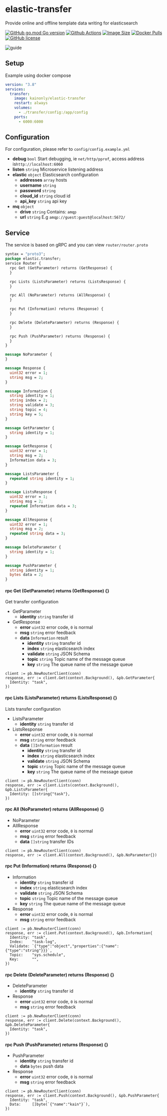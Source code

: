 # elastic-transfer

Provide online and offline template data writing for elasticsearch

[![GitHub go.mod Go version](https://img.shields.io/github/go-mod/go-version/codexset/elastic-transfer?style=flat-square)](https://github.com/codexset/elastic-transfer)
[![Github Actions](https://img.shields.io/github/workflow/status/codexset/elastic-transfer/release?style=flat-square)](https://github.com/codexset/elastic-transfer/actions)
[![Image Size](https://img.shields.io/docker/image-size/kainonly/elastic-transfer?style=flat-square)](https://hub.docker.com/r/kainonly/elastic-transfer)
[![Docker Pulls](https://img.shields.io/docker/pulls/kainonly/elastic-transfer.svg?style=flat-square)](https://hub.docker.com/r/kainonly/elastic-transfer)
[![GitHub license](https://img.shields.io/badge/license-MIT-blue.svg?style=flat-square)](https://raw.githubusercontent.com/codexset/elastic-transfer/master/LICENSE)

![guide](https://cdn.kainonly.com/resource/elastic-transfer.svg)

## Setup

Example using docker compose

```yaml
version: "3.8"
services: 
  transfer:
    image: kainonly/elastic-transfer
    restart: always
    volumes:
      - ./transfer/config:/app/config
    ports:
      - 6000:6000
```

## Configuration

For configuration, please refer to `config/config.example.yml`

- **debug** `bool` Start debugging, ie `net/http/pprof`, access address is`http://localhost:6060`
- **listen** `string` Microservice listening address
- **elastic** `object` Elasticsearch configuration
    - **addresses** `array` hosts
    - **username** `string`
    - **password** `string`
    - **cloud_id** `string` cloud id
    - **api_key** `string` api key
- **mq** `object`
    - **drive** `string` Contains: `amqp`
    - **url** `string` E.g `amqp://guest:guest@localhost:5672/`
    
## Service

The service is based on gRPC and you can view `router/router.proto`

```proto
syntax = "proto3";
package elastic.transfer;
service Router {
  rpc Get (GetParameter) returns (GetResponse) {
  }

  rpc Lists (ListsParameter) returns (ListsResponse) {
  }

  rpc All (NoParameter) returns (AllResponse) {
  }

  rpc Put (Information) returns (Response) {
  }

  rpc Delete (DeleteParameter) returns (Response) {
  }

  rpc Push (PushParameter) returns (Response) {
  }
}

message NoParameter {
}

message Response {
  uint32 error = 1;
  string msg = 2;
}

message Information {
  string identity = 1;
  string index = 2;
  string validate = 3;
  string topic = 4;
  string key = 5;
}

message GetParameter {
  string identity = 1;
}

message GetResponse {
  uint32 error = 1;
  string msg = 2;
  Information data = 3;
}

message ListsParameter {
  repeated string identity = 1;
}

message ListsResponse {
  uint32 error = 1;
  string msg = 2;
  repeated Information data = 3;
}

message AllResponse {
  uint32 error = 1;
  string msg = 2;
  repeated string data = 3;
}

message DeleteParameter {
  string identity = 1;
}

message PushParameter {
  string identity = 1;
  bytes data = 2;
}
```

#### rpc Get (GetParameter) returns (GetResponse) {}

Get transfer configuration

- GetParameter
  - **identity** `string` transfer id
- GetResponse
  - **error** `uint32` error code, `0` is normal
  - **msg** `string` error feedback
  - **data** `Information` result
    - **identity** `string` transfer id
    - **index** `string` elasticsearch index
    - **validate** `string` JSON Schema
    - **topic** `string` Topic name of the message queue
    - **key** `string` The queue name of the message queue


```golang
client := pb.NewRouterClient(conn)
response, err := client.Get(context.Background(), &pb.GetParameter{
  Identity: "task",
})
```

#### rpc Lists (ListsParameter) returns (ListsResponse) {}

Lists transfer configuration

- ListsParameter
  - **identity** `string` transfer id
- ListsResponse
  - **error** `uint32` error code, `0` is normal
  - **msg** `string` error feedback
  - **data** `[]Information` result
    - **identity** `string` transfer id
    - **index** `string` elasticsearch index
    - **validate** `string` JSON Schema
    - **topic** `string` Topic name of the message queue
    - **key** `string` The queue name of the message queue

```golang
client := pb.NewRouterClient(conn)
response, err := client.Lists(context.Background(), &pb.ListsParameter{
  Identity: []string{"task"},
})
```

#### rpc All (NoParameter) returns (AllResponse) {}

- NoParameter
- AllResponse
  - **error** `uint32` error code, `0` is normal
  - **msg** `string` error feedback
  - **data** `[]string` transfer IDs

```golang
client := pb.NewRouterClient(conn)
response, err := client.All(context.Background(), &pb.NoParameter{})
```

#### rpc Put (Information) returns (Response) {}

- Information
  - **identity** `string` transfer id
  - **index** `string` elasticsearch index
  - **validate** `string` JSON Schema
  - **topic** `string` Topic name of the message queue
  - **key** `string` The queue name of the message queue
- Response
  - **error** `uint32` error code, `0` is normal
  - **msg** `string` error feedback

```golang
client := pb.NewRouterClient(conn)
response, err := client.Put(context.Background(), &pb.Information{
  Identity: "task",
  Index:    "task-log",
  Validate: `{"type":"object","properties":{"name":{"type":"string"}}}`,
  Topic:    "sys.schedule",
  Key:      "",
})
```

#### rpc Delete (DeleteParameter) returns (Response) {}

- DeleteParameter
  - **identity** `string` transfer id
- Response
  - **error** `uint32` error code, `0` is normal
  - **msg** `string` error feedback

```golang
client := pb.NewRouterClient(conn)
response, err := client.Delete(context.Background(), &pb.DeleteParameter{
  Identity: "task",
})
```

#### rpc Push (PushParameter) returns (Response) {}

- PushParameter
  - **identity** `string` transfer id
  - **data** `bytes` push data
- Response
  - **error** `uint32` error code, `0` is normal
  - **msg** `string` error feedback

```golang
client := pb.NewRouterClient(conn)
response, err := client.Push(context.Background(), &pb.PushParameter{
  Identity: "task",
  Data:     []byte(`{"name":"kain"}`),
})
```